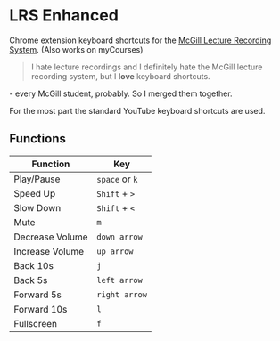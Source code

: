 # LRS Enhanced
Chrome extension keyboard shortcuts for the [McGill Lecture Recording System](http://lrs.mcgill.ca). (Also works on myCourses)

>I hate lecture recordings and I definitely hate the McGill lecture recording system, but I **love** keyboard shortcuts. 

\- every McGill student, probably. So I merged them together.

For the most part the standard YouTube keyboard shortcuts are used.

## Functions

Function | Key
---|---
Play/Pause | `space` or `k`
Speed Up | `Shift` + `>`
Slow Down | `Shift` + `<`
Mute | `m`
Decrease Volume | `down arrow`
Increase Volume | `up arrow`
Back 10s | `j`
Back 5s | `left arrow`
Forward 5s | `right arrow`
Forward 10s | `l`
Fullscreen | `f`
